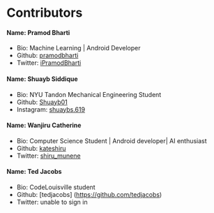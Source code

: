 # Contributors

<!-- ##### Don't delete template ########

## Template to use for contributors 

#### Name: [Your-Name]
- Bio: shortly describe yourself
- Github: [Username](githublink)
- Twitter: [Username](link)

-->

#### Name: Pramod Bharti
- Bio: Machine Learning | Android Developer
- Github: [pramodbharti](https://github.com/pramodbharti)
- Twitter: [iPramodBharti](https://twitter.com/ipramodbharti)

#### Name: Shuayb Siddique
- Bio: NYU Tandon Mechanical Engineering Student
- Github: [Shuayb01](github.com/shuayb01)
- Instagram: [shuaybs.619](instagram.com/shuaybs.619)

#### Name: Wanjiru Catherine
- Bio: Computer Science Student | Android developer| AI enthusiast
- Github: [kateshiru](github.com/kateshiru)
- Twitter: [shiru_munene](https://twitter.com/shiru_munene)

#### Name: Ted Jacobs
- Bio: CodeLouisville student
- Github: [tedjacobs] (https://github.com/tedjacobs)
- Twitter: unable to sign in


